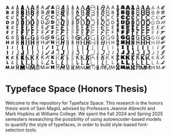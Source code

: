 ![a bunch of generated and non-generated letters](front-image.png)

# Typeface Space (Honors Thesis)

Welcome to the repository for Typeface Space. This research is the honors thesis work of Sam Magid, advised by Professors Jeannie Albrecht and Mark Hopkins at Williams College. We spent the Fall 2024 and Spring 2025 semesters researching the possibility of using autoencoder-based models to quantify the style of typefaces, in order to build style-based font-selection tools.